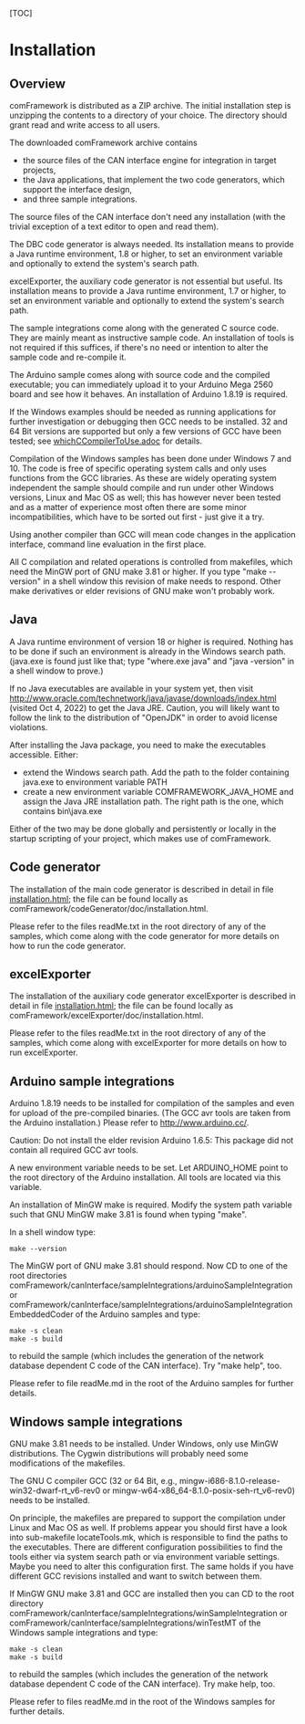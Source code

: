 [TOC]

# Installation #

## Overview ##

comFramework is distributed as a ZIP archive. The initial installation
step is unzipping the contents to a directory of your choice. The
directory should grant read and write access to all users.

The downloaded comFramework archive contains

-   the source files of the CAN interface engine for integration
    in target projects,
-   the Java applications, that implement the two code generators, which
    support the interface design,
-   and three sample integrations.

The source files of the CAN interface don't need any installation (with
the trivial exception of a text editor to open and read them).

The DBC code generator is always needed. Its installation means to provide
a Java runtime environment, 1.8 or higher, to set an environment variable
and optionally to extend the system's search path.

excelExporter, the auxiliary code generator is not essential but useful.
Its installation means to provide a Java runtime environment, 1.7 or
higher, to set an environment variable and optionally to extend the
system's search path.

The sample integrations come along with the generated C source code. They
are mainly meant as instructive sample code. An installation of tools is
not required if this suffices, if there's no need or intention to alter
the sample code and re-compile it.

The Arduino sample comes along with source code and the compiled
executable; you can immediately upload it to your Arduino Mega 2560 board
and see how it behaves. An installation of Arduino 1.8.19 is required.

If the Windows examples should be needed as running applications for
further investigation or debugging then GCC needs to be installed. 32 and
64 Bit versions are supported but only a few versions of GCC have been
tested; see [whichCCompilerToUse.adoc](https://vranken@svn.code.sf.net/p/comframe/code/canInterface/trunk/sampleIntegrations/winTestMT/whichCCompilerToUse.adoc) for details.

Compilation of the Windows samples has been done under Windows 7 and 10.
The code is free of specific operating system calls and only uses
functions from the GCC libraries. As these are widely operating system
independent the sample should compile and run under other Windows
versions, Linux and Mac OS as well; this has however never been tested and
as a matter of experience most often there are some minor
incompatibilities, which have to be sorted out first - just give it a try.

Using another compiler than GCC will mean code changes in the application
interface, command line evaluation in the first place.

All C compilation and related operations is controlled from makefiles,
which need the MinGW port of GNU make 3.81 or higher. If you type "make
--version" in a shell window this revision of make needs to respond. Other
make derivatives or elder revisions of GNU make won't probably work.

## Java ##

A Java runtime environment of version 18 or higher is required. Nothing
has to be done if such an environment is already in the Windows search
path. (java.exe is found just like that; type "where.exe java" and "java
-version" in a shell window to prove.)

If no Java executables are available in your system yet, then visit
http://www.oracle.com/technetwork/java/javase/downloads/index.html
(visited Oct 4, 2022) to get the Java JRE. Caution, you will likely want
to follow the link to the distribution of "OpenJDK" in order to avoid
license violations.

After installing the Java package, you need to make the executables
accessible. Either:

- extend the Windows search path. Add the path to the folder containing
  java.exe to environment variable PATH
- create a new environment variable COMFRAMEWORK\_JAVA\_HOME and assign
  the Java JRE installation path. The right path is the one, which
  contains bin\\java.exe

Either of the two may be done globally and persistently or locally in the
startup scripting of your project, which makes use of comFramework.

## Code generator ##

The installation of the main code generator is described in detail in file
[installation.html](https://svn.code.sf.net/p/comframe/code/codeGenerator/trunk/doc/installation.html); the file can be found locally as
comFramework/codeGenerator/doc/installation.html.

Please refer to the files readMe.txt in the root directory of any of the
samples, which come along with the code generator for more details on how
to run the code generator.

## excelExporter ##

The installation of the auxiliary code generator excelExporter is
described in detail in file [installation.html](https://svn.code.sf.net/p/comframe/code/excelExporter/trunk/doc/installation.html); the file can be found locally as
comFramework/excelExporter/doc/installation.html.

Please refer to the files readMe.txt in the root directory of any of the
samples, which come along with excelExporter for more details on how to
run excelExporter.

## Arduino sample integrations ##

Arduino 1.8.19 needs to be installed for compilation of the samples and even
for upload of the pre-compiled binaries. (The GCC avr tools are taken from the
Arduino installation.) Please refer to <http://www.arduino.cc/>.

Caution: Do not install the elder revision Arduino 1.6.5: This package did
not contain all required GCC avr tools.

A new environment variable needs to be set. Let ARDUINO_HOME point to
the root directory of the Arduino installation. All tools are located
via this variable.

An installation of MinGW make is required. Modify the system path
variable such that GNU MinGW make 3.81 is found when typing "make".

In a shell window type:

    make --version

The MinGW port of GNU make 3.81 should respond. Now CD to one of the root
directories comFramework/canInterface/sampleIntegrations/arduinoSampleIntegration
or comFramework/canInterface/sampleIntegrations/arduinoSampleIntegrationEmbeddedCoder
of the Arduino samples and type:

    make -s clean
    make -s build

to rebuild the sample (which includes the generation of the network database
dependent C code of the CAN interface). Try "make help", too.

Please refer to file readMe.md in the root of the Arduino samples for
further details.

## Windows sample integrations ##

GNU make 3.81 needs to be installed. Under Windows, only use MinGW
distributions. The Cygwin distributions will probably need some
modifications of the makefiles.

The GNU C compiler GCC (32 or 64 Bit, e.g.,
mingw-i686-8.1.0-release-win32-dwarf-rt_v6-rev0 or
mingw-w64-x86_64-8.1.0-posix-seh-rt_v6-rev0) needs to be installed.

On principle, the makefiles are prepared to support the compilation under
Linux and Mac OS as well. If problems appear you should first have a look
into sub-makefile locateTools.mk, which is responsible to find the paths
to the executables. There are different configuration possibilities to
find the tools either via system search path or via environment variable
settings. Maybe you need to alter this configuration first. The same holds
if you have different GCC revisions installed and want to switch between
them.

If MinGW GNU make 3.81 and GCC are installed then you can CD to the root
directory comFramework/canInterface/sampleIntegrations/winSampleIntegration
or comFramework/canInterface/sampleIntegrations/winTestMT of the Windows
sample integrations and type:

    make -s clean
    make -s build

to rebuild the samples (which includes the generation of the network
database dependent C code of the CAN interface). Try make help, too.

Please refer to files readMe.md in the root of the Windows samples for
further details.
